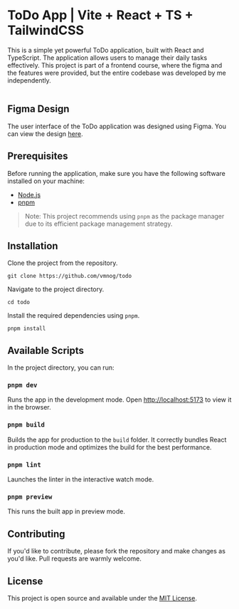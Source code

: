 # ToDo App | Vite + React + TS + TailwindCSS

This is a simple yet powerful ToDo application, built with React and TypeScript. The application allows users to manage their daily tasks effectively. This project is part of a frontend course, where the figma and the features were provided, but the entire codebase was developed by me independently.

<img src="https://github.com/vmnog/todo/blob/main/Todo.png?raw=true" alt="" />

## Figma Design

The user interface of the ToDo application was designed using Figma. You can view the design [here](https://www.figma.com/file/0n0zDN7zbzhRbaEO74Xesx/ToDo-List/duplicate).

## Prerequisites

Before running the application, make sure you have the following software installed on your machine:

- [Node.js](https://nodejs.org/)
- [pnpm](https://pnpm.io/)

> Note: This project recommends using `pnpm` as the package manager due to its efficient package management strategy.

## Installation

Clone the project from the repository.

```
git clone https://github.com/vmnog/todo
```

Navigate to the project directory.

```
cd todo
```

Install the required dependencies using `pnpm`.

```
pnpm install
```

## Available Scripts

In the project directory, you can run:

### `pnpm dev`

Runs the app in the development mode. Open [http://localhost:5173](http://localhost:5173) to view it in the browser.

### `pnpm build`

Builds the app for production to the `build` folder. It correctly bundles React in production mode and optimizes the build for the best performance.

### `pnpm lint`

Launches the linter in the interactive watch mode. 

### `pnpm preview`

This runs the built app in preview mode.

## Contributing

If you'd like to contribute, please fork the repository and make changes as you'd like. Pull requests are warmly welcome.

## License

This project is open source and available under the [MIT License](LICENSE).
